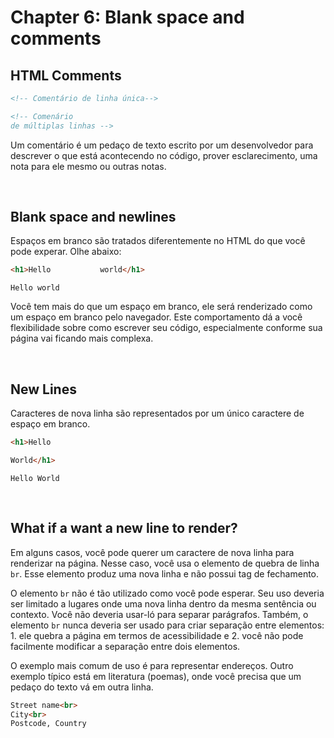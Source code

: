 # Chapter 6: Blank space and comments

 ## HTML Comments

  ```html
  <!-- Comentário de linha única-->
  
  <!-- Comenário
  de múltiplas linhas -->
  ```

   <p>Um comentário é um pedaço de texto escrito por um desenvolvedor para descrever o que está acontecendo no código, prover esclarecimento, uma nota para ele mesmo ou outras notas.</p>

  <br>

  ## Blank space and newlines

   <p>Espaços em branco são tratados diferentemente no HTML do que você pode experar. Olhe abaixo:</p>

  ```html
  <h1>Hello           world</h1>
  ```

   <p><code>Hello world</code></p>

   <p>Você tem mais do que um espaço em branco, ele será renderizado como um espaço em branco pelo navegador. Este comportamento dá a você flexibilidade sobre como escrever seu código, especialmente conforme sua página vai ficando mais complexa.</p>

  <br>

  ## New Lines

   <p>Caracteres de nova linha são representados por um único caractere de espaço em branco.</p>

  ```html
  <h1>Hello
  
  World</h1>
  ```

   <p><code>Hello World</code></p>

  <br>

  ## What if a want a new line to render?

   <p>Em alguns casos, você pode querer um caractere de nova linha para renderizar na página. Nesse caso, você usa o elemento de quebra de linha <code>br</code>. Esse elemento produz uma nova linha e não possui tag de fechamento.</p>

   <p>O elemento <code>br</code> não é tão utilizado como você pode esperar. Seu uso deveria ser limitado a lugares onde uma nova linha dentro da mesma sentência ou contexto. Você não deveria usar-ló para separar parágrafos. Também, o elemento <code>br</code> nunca deveria ser usado para criar separação entre elementos: 1. ele quebra a página em termos de acessibilidade e 2. você não pode facilmente modificar a separação entre dois elementos.</p>

   <p>O exemplo mais comum de uso é para representar endereços. Outro exemplo típico está em literatura (poemas), onde você precisa que um pedaço do texto vá em outra linha.</p>

  ```html
  Street name<br>
  City<br>
  Postcode, Country
  ```
